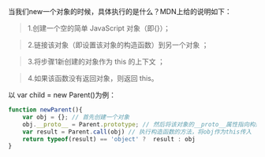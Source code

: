 当我们new一个对象的时候，具体执行的是什么？MDN上给的说明如下：

> 1.创建一个空的简单 JavaScript 对象（即{}）；

> 2.链接该对象（即设置该对象的构造函数）到另一个对象 ；

> 3.将步骤1新创建的对象作为 this 的上下文 ；

> 4.如果该函数没有返回对象，则返回 this。

以 var child = new Parent()为例：

```javascript
function newParent(){
    var obj = {}; // 首先创建一个对象
    obj.__proto__ = Parent.prototype; // 然后将该对象的__proto__属性指向构造函数的protoType
    var result = Parent.call(obj) // 执行构造函数的方法，将obj作为this传入
    return typeof(result) == 'object' ?  result : obj
}
```
